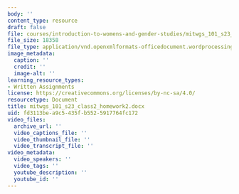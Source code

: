 ```yaml
---
body: ''
content_type: resource
draft: false
file: courses/introduction-to-womens-and-gender-studies/mitwgs_101_s23_class2_homework2.docx
file_size: 18358
file_type: application/vnd.openxmlformats-officedocument.wordprocessingml.document
image_metadata:
  caption: ''
  credit: ''
  image-alt: ''
learning_resource_types:
- Written Assignments
license: https://creativecommons.org/licenses/by-nc-sa/4.0/
resourcetype: Document
title: mitwgs_101_s23_class2_homework2.docx
uid: fd3113be-a9c5-435f-b552-5917764fc172
video_files:
  archive_url: ''
  video_captions_file: ''
  video_thumbnail_file: ''
  video_transcript_file: ''
video_metadata:
  video_speakers: ''
  video_tags: ''
  youtube_description: ''
  youtube_id: ''
---
```

